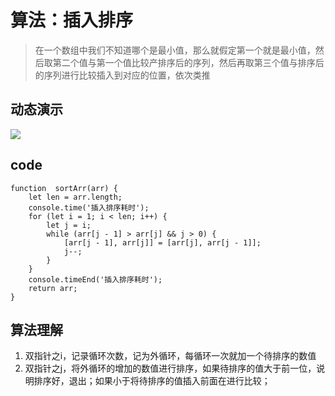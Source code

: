 # 算法：插入排序
> 在一个数组中我们不知道哪个是最小值，那么就假定第一个就是最小值，然后取第二个值与第一个值比较产排序后的序列，然后再取第三个值与排序后的序列进行比较插入到对应的位置，依次类推

## 动态演示
![](https://tomz-1253937763.cos.ap-guangzhou.myqcloud.com/img/201904/insertSort.gif)

## code

```
function  sortArr(arr) {
    let len = arr.length;
    console.time('插入排序耗时');
    for (let i = 1; i < len; i++) {
        let j = i;
        while (arr[j - 1] > arr[j] && j > 0) {
            [arr[j - 1], arr[j]] = [arr[j], arr[j - 1]];
            j--; 
        }
    }
    console.timeEnd('插入排序耗时');
    return arr;
}
```

## 算法理解
1. 双指针之i，记录循环次数，记为外循环，每循环一次就加一个待排序的数值
2. 双指针之j，将外循环的增加的数值进行排序，如果待排序的值大于前一位，说明排序好，退出；如果小于将待排序的值插入前面在进行比较； 
